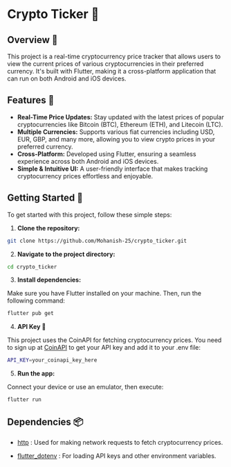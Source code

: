 # Crypto Ticker 🚀

## Overview 📄

This project is a real-time cryptocurrency price tracker that allows users to view the current
prices of various cryptocurrencies in their preferred currency. It's built with Flutter, making it a
cross-platform application that can run on both Android and iOS devices.

## Features 🌟

- **Real-Time Price Updates:** Stay updated with the latest prices of popular cryptocurrencies like
  Bitcoin (BTC), Ethereum (ETH), and Litecoin (LTC).
- **Multiple Currencies:** Supports various fiat currencies including USD, EUR, GBP, and many more,
  allowing you to view crypto prices in your preferred currency.
- **Cross-Platform:** Developed using Flutter, ensuring a seamless experience across both Android
  and iOS devices.
- **Simple & Intuitive UI:** A user-friendly interface that makes tracking cryptocurrency prices
  effortless and enjoyable.

## Getting Started 🚀

To get started with this project, follow these simple steps:

1. **Clone the repository:**

```bash
git clone https://github.com/Mohanish-25/crypto_ticker.git
```

2. **Navigate to the project directory:**

```bash
cd crypto_ticker
```

3. **Install dependencies:**

Make sure you have Flutter installed on your machine. Then, run the following command:

```bash
flutter pub get
```

4. **API Key 🔑**

This project uses the CoinAPI for fetching cryptocurrency prices. You need to sign up
at [CoinAPI](https://coinapi.io/) to get your API key and add it to your .env file:

```bash
API_KEY=your_coinapi_key_here
```

5. **Run the app:**

Connect your device or use an emulator, then execute:

```bash
flutter run
```

## Dependencies 📦

- [http](https://pub.dev/packages/http) : Used for making network requests to fetch cryptocurrency
  prices.

- [flutter_dotenv](https://pub.dev/packages/flutter_dotenv) : For loading API keys and other
  environment variables.